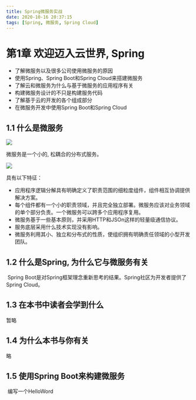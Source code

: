 ```yaml
---
title: Spring微服务实战
date: 2020-10-16 20:37:15
tags: [Spring, 微服务, Spring Cloud]
---
```


# 第1章 欢迎迈入云世界, Spring

* 了解微服务以及很多公司使用微服务的原因
* 使用Spring、Spring Boot和Spring Cloud来搭建微服务
* 了解云和微服务为什么与基于微服务的应用程序有关
* 构建微服务设计的不只是构建服务代码
* 了解基于云的开发的各个组成部分
* 在微服务开发中使用Spring Boot和Spring Cloud

## 1.1 什么是微服务

![](https://pic.imgdb.cn/item/5f8996ed1cd1bbb86bae3858.jpg)

微服务是一个小的, 松耦合的分布式服务。

![](https://pic.imgdb.cn/item/5f8997161cd1bbb86bae55ba.jpg)

具有以下特征：

* 应用程序逻辑分解具有明确定义了职责范围的细粒度组件，组件相互协调提供解决方案。
* 每个组件都有一个小的职责领域，并且完全独立部署。微服务应该对业务领域的单个部分负责。一个微服务可以跨多个应用程序复用。
* 微服务基于一些基本原则，并采用HTTP和JSOn这样的轻量级通信协议。
* 服务底层采用什么技术实现没有影响。
* 微服务利用其小、独立和分布式的性质，使组织拥有明确责任领域的小型开发团队。

## 1.2 什么是Spring, 为什么它与微服务有关

​	Spring Boot是对Spring框架理念重新思考的结果。Spring社区为开发者提供了Spring Cloud。

## 1.3 在本书中读者会学到什么

暂略

## 1.4 为什么本书与你有关

略

## 1.5 使用Spring Boot来构建微服务

​	编写一个HelloWord




